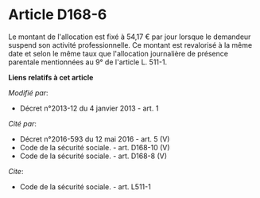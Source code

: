 # Article D168-6

Le montant de l'allocation est fixé à 54,17 € par jour lorsque le demandeur suspend son activité professionnelle. Ce montant
est revalorisé à la même date et selon le même taux que l'allocation journalière de présence parentale mentionnées au 9° de
l'article L. 511-1.

**Liens relatifs à cet article**

_Modifié par_:

  - Décret n°2013-12 du 4 janvier 2013 - art. 1

_Cité par_:

  - Décret n°2016-593 du 12 mai 2016 - art. 5 (V)
  - Code de la sécurité sociale. - art. D168-10 (V)
  - Code de la sécurité sociale. - art. D168-8 (V)

_Cite_:

  - Code de la sécurité sociale. - art. L511-1
